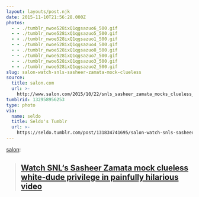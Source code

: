 ```yaml
---
layout: layouts/post.njk
date: 2015-11-10T21:56:28.000Z
photos:
  - - ./tumblr_nwoe528ixQ1qgsazuo6_500.gif
  - - ./tumblr_nwoe528ixQ1qgsazuo5_500.gif
  - - ./tumblr_nwoe528ixQ1qgsazuo1_500.gif
  - - ./tumblr_nwoe528ixQ1qgsazuo4_500.gif
  - - ./tumblr_nwoe528ixQ1qgsazuo8_500.gif
  - - ./tumblr_nwoe528ixQ1qgsazuo7_500.gif
  - - ./tumblr_nwoe528ixQ1qgsazuo3_500.gif
  - - ./tumblr_nwoe528ixQ1qgsazuo2_500.gif
slug: salon-watch-snls-sasheer-zamata-mock-clueless
source:
  title: salon.com
  url: >-
    http://www.salon.com/2015/10/22/snls_sasheer_zamata_mocks_clueless_white_dude_privilege_in_painfully_hilarious_video/?utm_source=Tumblr&utm_medium=Tumblr%20Share&utm_campaign=Tumblr
tumblrid: 132958956253
type: photo
via:
  name: seldo
  title: Seldo's Tumblr
  url: >-
    https://seldo.tumblr.com/post/131834741695/salon-watch-snls-sasheer-zamata-mock-clueless
---
```

<p><a class="tumblr_blog" href="http://salon.tumblr.com/post/131748187807">salon</a>:</p>

<blockquote>
<h2><b><a href="http://www.salon.com/2015/10/22/snls_sasheer_zamata_mocks_clueless_white_dude_privilege_in_painfully_hilarious_video/?utm_source=Tumblr&amp;utm_medium=Tumblr%20Share&amp;utm_campaign=Tumblr">Watch SNL‘s Sasheer Zamata mock clueless white-dude privilege in painfully hilarious video</a></b></h2>
</blockquote>

